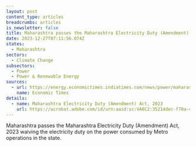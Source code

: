 ```yaml
---
layout: post
content_type: articles
breadcrumbs: articles
is_newsletter: false
title: Maharashtra passes the Maharashtra Electricity Duty (Amendment) Act, 2023
date: 2023-12-27T07:11:56.074Z
states:
  - Maharashtra
sectors:
  - Climate Change
subsectors:
  - Power
  - Power & Renewable Energy
sources:
  - url: https://energy.economictimes.indiatimes.com/news/power/maharashtra-legislative-council-passes-bill-to-waive-duty-on-electricity-charges-for-metro-rail/106168495
    name: Economic Times
details:
  - name: Maharashtra Electricity Duty (Amendment) Act, 2023
    url: https://acrobat.adobe.com/id/urn:aaid:sc:VA6C2:35214dec-f70a-4a49-8532-a4c3151ee36e
---
```

Maharashtra passes the Maharashtra Electricity Duty (Amendment) Act, 2023 waiving the electricity duty on the power consumed by Metro operations in the state.
